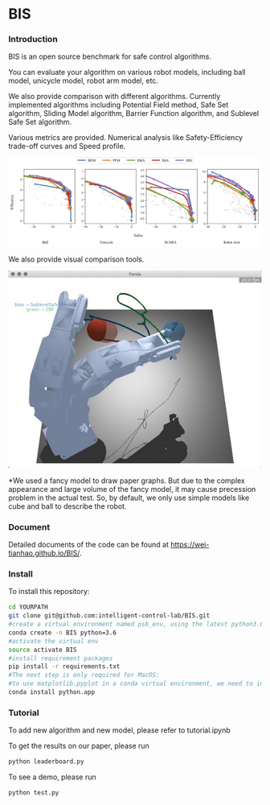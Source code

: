# BIS

### Introduction

BIS is an open source benchmark for safe control algorithms. 

You can evaluate your algorithm on various robot models, including ball model, unicycle model, robot arm model, etc. 

We also provide comparison with different algorithms. Currently implemented algorithms including Potential Field method, Safe Set algorithm, Sliding Model algorithm, Barrier Function algorithm, and Sublevel Safe Set algorithm. 

Various metrics are provided. Numerical analysis like Safety-Efficiency trade-off curves and Speed profile.

![passive_results](docs/images/passive_results.jpg)

We also provide visual comparison tools.

![visual_comparison](docs/images/visual_comparison.jpg)

*We used a fancy model to draw paper graphs. But due to the complex appearance and large volume of the fancy model, it may cause precession problem in the actual test. So, by default, we only use simple models like cube and ball to describe the robot.

### Document

Detailed documents of the code can be found at <https://wei-tianhao.github.io/BIS/>.

### Install

To install this repository:

```bash
cd YOURPATH
git clone git@github.com:intelligent-control-lab/BIS.git
#create a virtual environment named psb_env, using the latest python3.6
conda create -n BIS python=3.6
#activate the virtual env
source activate BIS
#install requirement packages
pip install -r requirements.txt
#The next step is only required for MacOS:
#to use matplotlib.pyplot in a conda virtual environment, we need to install python as a framework
conda install python.app
```
### Tutorial

To add new algorithm and new model, please refer to tutorial.ipynb

To get the results on our paper, please run

```bash
python leaderboard.py
```

To see a demo, please run
```bash
python test.py
```

